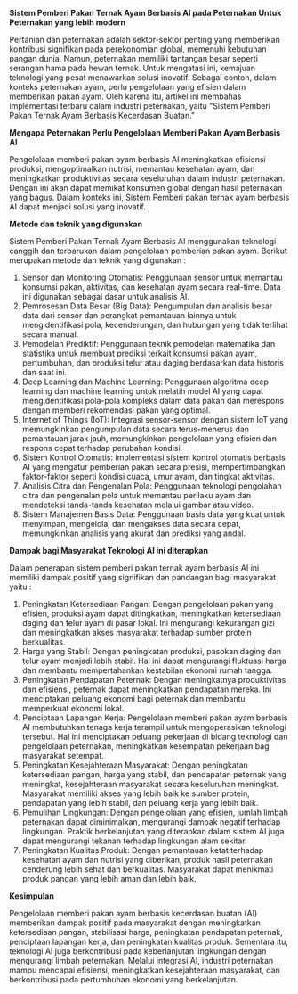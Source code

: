 **Sistem Pemberi Pakan Ternak Ayam Berbasis AI pada Peternakan Untuk Peternakan yang lebih modern**

Pertanian dan peternakan adalah sektor-sektor penting yang memberikan kontribusi signifikan pada perekonomian global, memenuhi kebutuhan pangan dunia. Namun, peternakan memiliki tantangan besar seperti serangan hama pada hewan ternak. Untuk mengatasi ini, kemajuan teknologi yang pesat menawarkan solusi inovatif. Sebagai contoh, dalam konteks peternakan ayam, perlu pengelolaan yang efisien dalam memberikan pakan ayam. Oleh karena itu, artikel ini membahas implementasi terbaru dalam industri peternakan, yaitu "Sistem Pemberi Pakan Ternak Ayam Berbasis Kecerdasan Buatan."

**Mengapa Peternakan Perlu Pengelolaan Memberi Pakan Ayam Berbasis AI**

Pengelolaan memberi pakan ayam berbasis AI meningkatkan efisiensi produksi, mengoptimalkan nutrisi, memantau kesehatan ayam, dan meningkatkan produktivitas secara keseluruhan dalam industri peternakan. Dengan ini akan dapat memikat konsumen global dengan hasil peternakan yang bagus. Dalam konteks ini, Sistem Pemberi pakan ternak ayam berbasis AI dapat menjadi solusi yang inovatif.

**Metode dan teknik yang digunakan**

Sistem Pemberi Pakan Ternak Ayam Berbasis AI menggunakan teknologi canggih dan terbarukan dalam pengelolaan pemberian pakan ayam. Berikut merupakan metode dan teknik yang digunakan :
1.	Sensor dan Monitoring Otomatis: Penggunaan sensor untuk memantau konsumsi pakan, aktivitas, dan kesehatan ayam secara real-time. Data ini digunakan sebagai dasar untuk analisis AI.
2.	Pemrosesan Data Besar (Big Data): Pengumpulan dan analisis besar data dari sensor dan perangkat pemantauan lainnya untuk mengidentifikasi pola, kecenderungan, dan hubungan yang tidak terlihat secara manual.
3.	Pemodelan Prediktif: Penggunaan teknik pemodelan matematika dan statistika untuk membuat prediksi terkait konsumsi pakan ayam, pertumbuhan, dan produksi telur atau daging berdasarkan data historis dan saat ini.
4.	Deep Learning dan Machine Learning: Penggunaan algoritma deep learning dan machine learning untuk melatih model AI yang dapat mengidentifikasi pola-pola kompleks dalam data pakan dan merespons dengan memberi rekomendasi pakan yang optimal.
5.	Internet of Things (IoT): Integrasi sensor-sensor dengan sistem IoT yang memungkinkan pengumpulan data secara terus-menerus dan pemantauan jarak jauh, memungkinkan pengelolaan yang efisien dan respons cepat terhadap perubahan kondisi.
6.	Sistem Kontrol Otomatis: Implementasi sistem kontrol otomatis berbasis AI yang mengatur pemberian pakan secara presisi, mempertimbangkan faktor-faktor seperti kondisi cuaca, umur ayam, dan tingkat aktivitas.
7.	Analisis Citra dan Pengenalan Pola: Penggunaan teknologi pengolahan citra dan pengenalan pola untuk memantau perilaku ayam dan mendeteksi tanda-tanda kesehatan melalui gambar atau video.
8.	Sistem Manajemen Basis Data: Penggunaan basis data yang kuat untuk menyimpan, mengelola, dan mengakses data secara cepat, memungkinkan analisis yang akurat dan prediksi yang andal.

**Dampak bagi Masyarakat Teknologi AI ini diterapkan**

Dalam penerapan sistem pemberi pakan ternak ayam berbasis AI ini memiliki dampak positif yang signifikan dan pandangan bagi masyarakat yaitu :
1.	Peningkatan Ketersediaan Pangan: Dengan pengelolaan pakan yang efisien, produksi ayam dapat ditingkatkan, meningkatkan ketersediaan daging dan telur ayam di pasar lokal. Ini mengurangi kekurangan gizi dan meningkatkan akses masyarakat terhadap sumber protein berkualitas.
2.	Harga yang Stabil: Dengan peningkatan produksi, pasokan daging dan telur ayam menjadi lebih stabil. Hal ini dapat mengurangi fluktuasi harga dan membantu mempertahankan kestabilan ekonomi rumah tangga.
3.	Peningkatan Pendapatan Peternak: Dengan meningkatnya produktivitas dan efisiensi, peternak dapat meningkatkan pendapatan mereka. Ini menciptakan peluang ekonomi bagi peternak dan membantu memperkuat ekonomi lokal.
4.	Penciptaan Lapangan Kerja: Pengelolaan memberi pakan ayam berbasis AI membutuhkan tenaga kerja terampil untuk mengoperasikan teknologi tersebut. Hal ini menciptakan peluang pekerjaan di bidang teknologi dan pengelolaan peternakan, meningkatkan kesempatan pekerjaan bagi masyarakat setempat.
5.	Peningkatan Kesejahteraan Masyarakat: Dengan peningkatan ketersediaan pangan, harga yang stabil, dan pendapatan peternak yang meningkat, kesejahteraan masyarakat secara keseluruhan meningkat. Masyarakat memiliki akses yang lebih baik ke sumber protein, pendapatan yang lebih stabil, dan peluang kerja yang lebih baik.
6.	Pemulihan Lingkungan: Dengan pengelolaan yang efisien, jumlah limbah peternakan dapat diminimalkan, mengurangi dampak negatif terhadap lingkungan. Praktik berkelanjutan yang diterapkan dalam sistem AI juga dapat mengurangi tekanan terhadap lingkungan alam sekitar.
7.	Peningkatan Kualitas Produk: Dengan pemantauan ketat terhadap kesehatan ayam dan nutrisi yang diberikan, produk hasil peternakan cenderung lebih sehat dan berkualitas. Masyarakat dapat menikmati produk pangan yang lebih aman dan lebih baik.

**Kesimpulan**

Pengelolaan memberi pakan ayam berbasis kecerdasan buatan (AI) memberikan dampak positif pada masyarakat dengan meningkatkan ketersediaan pangan, stabilisasi harga, peningkatan pendapatan peternak, penciptaan lapangan kerja, dan peningkatan kualitas produk. Sementara itu, teknologi AI juga berkontribusi pada keberlanjutan lingkungan dengan mengurangi limbah peternakan. Melalui integrasi AI, industri peternakan mampu mencapai efisiensi, meningkatkan kesejahteraan masyarakat, dan berkontribusi pada pertumbuhan ekonomi yang berkelanjutan.
